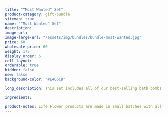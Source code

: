 ```yaml
---
title: "“Most Wanted” Set"
product-category: gift-bundle
sitemap: true
name: "“Most Wanted” Set"
description:
image-url:
image-large-url: "/assets/img/bundles/bundle-most-wanted.jpg"
price: 60
wholesale-price: 60
weight: 175
display_order: 6
cell_layout:
orderable: true
hidden: false
new: false
background-color: "#E4C6CD"

long_description: This set includes all of our best-selling bath bombs. The Crystal Visions, Aphrodite, Flower Child, Sativa and Limonene. A bomb for every person or mood. The perfect ‘value pack’ for gifting to friends or to keep as a secret self-care stash for yourself. Originally priced at $75, discounted to $60!

ingredients:

product-notes: Life Flower products are made in small batches with all-natural and boutique ingredients. Orders are processed and shipped in 7-10 days.
---
```

